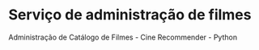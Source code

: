 # Serviço de administração de filmes

Administração de Catálogo de Filmes - Cine Recommender - Python
